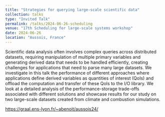 ```yaml
---
title: "Strategies for querying large-scale scientific data"
collection: talks
type: "Invited Talk"
permalink: /talks/2024-06-26-scheduling
venue: "17th Scheduling for large-scale systems workshop"
date: 2024-06-26
location: "Aussois, France"
---
```


Scientific data analysis often involves complex queries across distributed datasets, requiring manipulation of multiple primary variables and generating derived data that needs to be handled efficiently, creating challenges for applications that need to parse many large datasets. We investigate in this talk the performance of different approaches where applications define derived variables as quantities of interest (QoIs) and offload the computation and transfer of these QoIs to the I/O library. We look at a detailed analysis of the performance-storage trade-offs associated with different solutions and showcase results for our study
on two large-scale datasets created from climate and combustion
simulations.

https://graal.ens-lyon.fr/~abenoit/aussois24/

